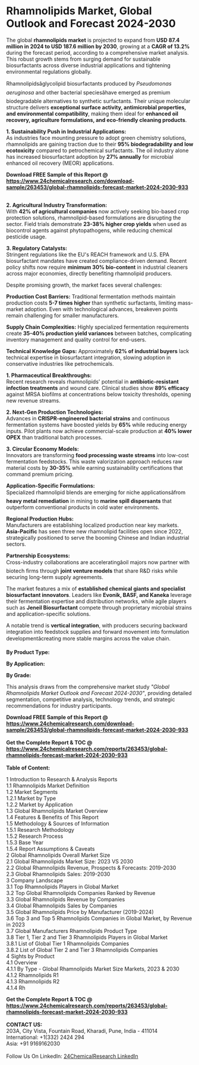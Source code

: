<h1>Rhamnolipids Market, Global Outlook and Forecast 2024-2030</h1><p>The global <strong>rhamnolipids market</strong> is projected to expand from <strong>USD 87.4 million in 2024 to USD 187.6 million by 2030</strong>, growing at a <strong>CAGR of 13.2%</strong> during the forecast period, according to a comprehensive market analysis. This robust growth stems from surging demand for sustainable biosurfactants across diverse industrial applications and tightening environmental regulations globally.</p><p>Rhamnolipidsâglycolipid biosurfactants produced by <em>Pseudomonas aeruginosa</em> and other bacterial speciesâhave emerged as premium biodegradable alternatives to synthetic surfactants. Their unique molecular structure delivers <strong>exceptional surface activity, antimicrobial properties, and environmental compatibility</strong>, making them ideal for <strong>enhanced oil recovery, agriculture formulations, and eco-friendly cleaning products</strong>.</p><p><strong>1. Sustainability Push in Industrial Applications:</strong><br>
As industries face mounting pressure to adopt green chemistry solutions, rhamnolipids are gaining traction due to their <strong>95% biodegradability and low ecotoxicity</strong> compared to petrochemical surfactants. The oil industry alone has increased biosurfactant adoption by <strong>27% annually</strong> for microbial enhanced oil recovery (MEOR) applications.</p><div><b>Download FREE Sample of this Report @ 
            <a href="https://www.24chemicalresearch.com/download-sample/263453/global-rhamnolipids-forecast-market-2024-2030-933">
            https://www.24chemicalresearch.com/download-sample/263453/global-rhamnolipids-forecast-market-2024-2030-933</a></b></div><br><p><strong>2. Agricultural Industry Transformation:</strong><br>
With <strong>42% of agricultural companies</strong> now actively seeking bio-based crop protection solutions, rhamnolipid-based formulations are disrupting the sector. Field trials demonstrate <strong>23-38% higher crop yields</strong> when used as biocontrol agents against phytopathogens, while reducing chemical pesticide usage.</p><p><strong>3. Regulatory Catalysts:</strong><br>
Stringent regulations like the EU's REACH framework and U.S. EPA biosurfactant mandates have created compliance-driven demand. Recent policy shifts now require <strong>minimum 30% bio-content</strong> in industrial cleaners across major economies, directly benefiting rhamnolipid producers.</p><p>Despite promising growth, the market faces several challenges:</p><p><strong>Production Cost Barriers:</strong> Traditional fermentation methods maintain production costs <strong>5-7 times higher</strong> than synthetic surfactants, limiting mass-market adoption. Even with technological advances, breakeven points remain challenging for smaller manufacturers.</p><p><strong>Supply Chain Complexities:</strong> Highly specialized fermentation requirements create <strong>35-40% production yield variances</strong> between batches, complicating inventory management and quality control for end-users.</p><p><strong>Technical Knowledge Gaps:</strong> Approximately <strong>62% of industrial buyers</strong> lack technical expertise in biosurfactant integration, slowing adoption in conservative industries like petrochemicals.</p><p><strong>1. Pharmaceutical Breakthroughs:</strong><br>
Recent research reveals rhamnolipids' potential in <strong>antibiotic-resistant infection treatments</strong> and wound care. Clinical studies show <strong>89% efficacy</strong> against MRSA biofilms at concentrations below toxicity thresholds, opening new revenue streams.</p><p><strong>2. Next-Gen Production Technologies:</strong><br>
Advances in <strong>CRISPR-engineered bacterial strains</strong> and continuous fermentation systems have boosted yields by <strong>65%</strong> while reducing energy inputs. Pilot plants now achieve commercial-scale production at <strong>40% lower OPEX</strong> than traditional batch processes.</p><p><strong>3. Circular Economy Models:</strong><br>
Innovators are transforming <strong>food processing waste streams</strong> into low-cost fermentation feedstocks. This waste valorization approach reduces raw material costs by <strong>30-35%</strong> while earning sustainability certifications that command premium pricing.</p><p><strong>Application-Specific Formulations:</strong><br>
	Specialized rhamnolipid blends are emerging for niche applicationsâfrom <strong>heavy metal remediation</strong> in mining to <strong>marine spill dispersants</strong> that outperform conventional products in cold water environments.</p><p><strong>Regional Production Hubs:</strong><br>
	Manufacturers are establishing localized production near key markets. <strong>Asia-Pacific</strong> has seen three new rhamnolipid facilities open since 2022, strategically positioned to serve the booming Chinese and Indian industrial sectors.</p><p><strong>Partnership Ecosystems:</strong><br>
	Cross-industry collaborations are acceleratingâoil majors now partner with biotech firms through <strong>joint venture models</strong> that share R&amp;D risks while securing long-term supply agreements.</p><p>The market features a mix of <strong>established chemical giants and specialist biosurfactant innovators</strong>. Leaders like <strong>Evonik, BASF, and Kaneka</strong> leverage their fermentation expertise and distribution networks, while agile players such as <strong>Jeneil Biosurfactant</strong> compete through proprietary microbial strains and application-specific solutions.</p><p>A notable trend is <strong>vertical integration</strong>, with producers securing backward integration into feedstock supplies and forward movement into formulation developmentâcreating more stable margins across the value chain.</p><p><strong>By Product Type:</strong></p><p><strong>By Application:</strong></p><p><strong>By Grade:</strong></p><p>This analysis draws from the comprehensive market study <em>"Global Rhamnolipids Market Outlook and Forecast 2024-2030"</em>, providing detailed segmentation, competitive analysis, technology trends, and strategic recommendations for industry participants.</p><div><b>Download FREE Sample of this Report @ 
            <a href="https://www.24chemicalresearch.com/download-sample/263453/global-rhamnolipids-forecast-market-2024-2030-933">
            https://www.24chemicalresearch.com/download-sample/263453/global-rhamnolipids-forecast-market-2024-2030-933</a></b></div><br><div><b>Get the Complete Report & TOC @ 
            <a href="https://www.24chemicalresearch.com/reports/263453/global-rhamnolipids-forecast-market-2024-2030-933">
            https://www.24chemicalresearch.com/reports/263453/global-rhamnolipids-forecast-market-2024-2030-933</a></b></div><br>
            <b>Table of Content:</b><p>1 Introduction to Research & Analysis Reports<br />
    1.1 Rhamnolipids Market Definition<br />
    1.2 Market Segments<br />
        1.2.1 Market by Type<br />
        1.2.2 Market by Application<br />
    1.3 Global Rhamnolipids Market Overview<br />
    1.4 Features & Benefits of This Report<br />
    1.5 Methodology & Sources of Information<br />
        1.5.1 Research Methodology<br />
        1.5.2 Research Process<br />
        1.5.3 Base Year<br />
        1.5.4 Report Assumptions & Caveats<br />
2 Global Rhamnolipids Overall Market Size<br />
    2.1 Global Rhamnolipids Market Size: 2023 VS 2030<br />
    2.2 Global Rhamnolipids Revenue, Prospects & Forecasts: 2019-2030<br />
    2.3 Global Rhamnolipids Sales: 2019-2030<br />
3 Company Landscape<br />
    3.1 Top Rhamnolipids Players in Global Market<br />
    3.2 Top Global Rhamnolipids Companies Ranked by Revenue<br />
    3.3 Global Rhamnolipids Revenue by Companies<br />
    3.4 Global Rhamnolipids Sales by Companies<br />
    3.5 Global Rhamnolipids Price by Manufacturer (2019-2024)<br />
    3.6 Top 3 and Top 5 Rhamnolipids Companies in Global Market, by Revenue in 2023<br />
    3.7 Global Manufacturers Rhamnolipids Product Type<br />
    3.8 Tier 1, Tier 2 and Tier 3 Rhamnolipids Players in Global Market<br />
        3.8.1 List of Global Tier 1 Rhamnolipids Companies<br />
        3.8.2 List of Global Tier 2 and Tier 3 Rhamnolipids Companies<br />
4 Sights by Product<br />
    4.1 Overview<br />
        4.1.1 By Type - Global Rhamnolipids Market Size Markets, 2023 & 2030<br />
        4.1.2 Rhamnolipids R1<br />
        4.1.3 Rhamnolipids R2<br />
        4.1.4 Rh</p><div><b>Get the Complete Report & TOC @ 
            <a href="https://www.24chemicalresearch.com/reports/263453/global-rhamnolipids-forecast-market-2024-2030-933">
            https://www.24chemicalresearch.com/reports/263453/global-rhamnolipids-forecast-market-2024-2030-933</a></b></div><br><b>CONTACT US:</b><br>
            203A, City Vista, Fountain Road, Kharadi, Pune, India - 411014<br>
            International: +1(332) 2424 294<br>
            Asia: +91 9169162030 <br><br>
            Follow Us On LinkedIn: <a href="https://www.linkedin.com/company/24chemicalresearch/">24ChemicalResearch LinkedIn</a>